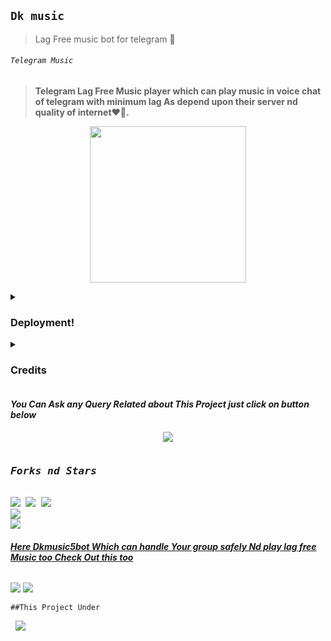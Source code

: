 ## `Dk music`
>Lag Free music bot for telegram 💞
<p align="center"><h6> <code>Telegram Music</code> </h6>

> __Telegram Lag Free Music player which can play music in voice chat of telegram with minimum lag As depend upon their server nd quality of internet❤️🚶.__
<p align="center">
<img src='https://te.legra.ph/file/5e31ae87791fdc24d74ae.jpg' alternate="Aww Reload Aunty It's Your internet issue" height="250px">

</pre>
<details><summary> <h3><b>Deployment!</b></h3> </summary>
<pre>
<b><i>••Deploy Dkgurjar-123 to Heroku••</i></b>
<p><a href="https://heroku.com/deploy?template=https://github.com/Dk143gurjar/DevuMusic"><img src="https://img.shields.io/badge/Deploy%20To%20Heroku-black?style=for-the-badge&logo=heroku" width="200""/></a></p>
</pre>

<pre>
<b><i>••Deploy Dkgurjar-123 to Okteto••</i></b>
<p><a href="https://cloud.okteto.com/deploy?repository=https://github.com/Dk143gurjar/DevuMusic"><img src="https://img.shields.io/badge/Deploy_To_Okteto%20%20-black?style=for-the-badge&logo=Okteto" width="200"/></a></p>
</details>
<details>
<summary><b><h3>Credits</h3></b></summary>
<i>All credit Goes To these peoples</i><br>
<code>Dk143gurjar: Main Credit</code><br>
<code>Nub Hu vro Schhi me🥲🥲</code><br>
</details>



<h4><b><i>You Can Ask any Query Related about This Project just click on button below</i></b></h4>
<p align="center">
<a href="https://t.me/Dk143gurjar"><img src="https://img.shields.io/badge/Ask%20-anything-1abc9c.svg"></a>


<p align="center">
<pre>
<h3><b><i>Forks nd Stars</i></b></h3>
<img src="https://img.shields.io/github/license/Dk143gurjar/Dkgurjar-123.svg"> <img src="https://img.shields.io/github/forks/Dk143gurjar/Dkgurjar-123.svg"> <img src="https://img.shields.io/github/stars/Dk143gurjar/Dkgurjar-123.svg">
<a href="https://github.com/Dk143gurjar/Dkgurjar-123"><img src="https://github-readme-stats.vercel.app/api/pin/?username=Dk143gurjar&repo=Dkgurjar-123&theme=chartreuse-dark"></a>
<a href="https://github.com/Dk143gurjar/Dkgurjar-123/fork"><img src="https://img.shields.io/badge/Fork%20DK%20Music-black?style=for-the-badge&logo=github"></a>
</pre></p>


<h6><b><i><u>Here Dkmusic5bot Which can handle Your group safely Nd play lag free Music too Check Out this too</u></i></b></h6>
<p><a href='https://t.me/Dkmusic5BOT'><img src="https://img.shields.io/badge/Dkmusic5bot-black?style=for-the-badge&logo=telegram&logoColor=black"></a>
<a href="https://t.me/Dk143gurjar"><img src="https://img.shields.io/badge/Developer%20%20-black?style=for-the-badge&logo=telegram"></a></p>


<p><code>##This Project Under</code> <pre> <a href="https://t.me/DK_MUSIC_SHAYARI"><img src="https://img.shields.io/badge/Join-Dk143gurjar-blue?style=for-the-badge&logo=telegram"></a></pre>
